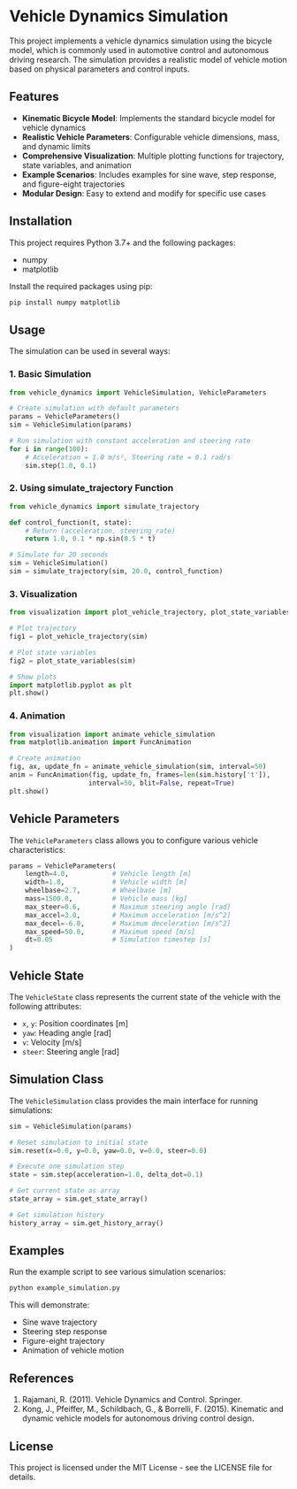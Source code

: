 # Vehicle Dynamics Simulation

This project implements a vehicle dynamics simulation using the bicycle model, which is commonly used in automotive control and autonomous driving research. The simulation provides a realistic model of vehicle motion based on physical parameters and control inputs.

## Features

- **Kinematic Bicycle Model**: Implements the standard bicycle model for vehicle dynamics
- **Realistic Vehicle Parameters**: Configurable vehicle dimensions, mass, and dynamic limits
- **Comprehensive Visualization**: Multiple plotting functions for trajectory, state variables, and animation
- **Example Scenarios**: Includes examples for sine wave, step response, and figure-eight trajectories
- **Modular Design**: Easy to extend and modify for specific use cases

## Installation

This project requires Python 3.7+ and the following packages:
- numpy
- matplotlib

Install the required packages using pip:

```bash
pip install numpy matplotlib
```

## Usage

The simulation can be used in several ways:

### 1. Basic Simulation

```python
from vehicle_dynamics import VehicleSimulation, VehicleParameters

# Create simulation with default parameters
params = VehicleParameters()
sim = VehicleSimulation(params)

# Run simulation with constant acceleration and steering rate
for i in range(100):
    # Acceleration = 1.0 m/s², Steering rate = 0.1 rad/s
    sim.step(1.0, 0.1)
```

### 2. Using simulate_trajectory Function

```python
from vehicle_dynamics import simulate_trajectory

def control_function(t, state):
    # Return (acceleration, steering_rate)
    return 1.0, 0.1 * np.sin(0.5 * t)

# Simulate for 20 seconds
sim = VehicleSimulation()
sim = simulate_trajectory(sim, 20.0, control_function)
```

### 3. Visualization

```python
from visualization import plot_vehicle_trajectory, plot_state_variables

# Plot trajectory
fig1 = plot_vehicle_trajectory(sim)

# Plot state variables
fig2 = plot_state_variables(sim)

# Show plots
import matplotlib.pyplot as plt
plt.show()
```

### 4. Animation

```python
from visualization import animate_vehicle_simulation
from matplotlib.animation import FuncAnimation

# Create animation
fig, ax, update_fn = animate_vehicle_simulation(sim, interval=50)
anim = FuncAnimation(fig, update_fn, frames=len(sim.history['t']),
                    interval=50, blit=False, repeat=True)
plt.show()
```

## Vehicle Parameters

The `VehicleParameters` class allows you to configure various vehicle characteristics:

```python
params = VehicleParameters(
    length=4.0,           # Vehicle length [m]
    width=1.8,            # Vehicle width [m]
    wheelbase=2.7,        # Wheelbase [m]
    mass=1500.0,          # Vehicle mass [kg]
    max_steer=0.6,        # Maximum steering angle [rad]
    max_accel=3.0,        # Maximum acceleration [m/s^2]
    max_decel=-6.0,       # Maximum deceleration [m/s^2]
    max_speed=50.0,       # Maximum speed [m/s]
    dt=0.05               # Simulation timestep [s]
)
```

## Vehicle State

The `VehicleState` class represents the current state of the vehicle with the following attributes:
- `x`, `y`: Position coordinates [m]
- `yaw`: Heading angle [rad]
- `v`: Velocity [m/s]
- `steer`: Steering angle [rad]

## Simulation Class

The `VehicleSimulation` class provides the main interface for running simulations:

```python
sim = VehicleSimulation(params)

# Reset simulation to initial state
sim.reset(x=0.0, y=0.0, yaw=0.0, v=0.0, steer=0.0)

# Execute one simulation step
state = sim.step(acceleration=1.0, delta_dot=0.1)

# Get current state as array
state_array = sim.get_state_array()

# Get simulation history
history_array = sim.get_history_array()
```

## Examples

Run the example script to see various simulation scenarios:

```bash
python example_simulation.py
```

This will demonstrate:
- Sine wave trajectory
- Steering step response
- Figure-eight trajectory
- Animation of vehicle motion

## References

1. Rajamani, R. (2011). Vehicle Dynamics and Control. Springer.
2. Kong, J., Pfeiffer, M., Schildbach, G., & Borrelli, F. (2015). Kinematic and dynamic vehicle models for autonomous driving control design.

## License

This project is licensed under the MIT License - see the LICENSE file for details.